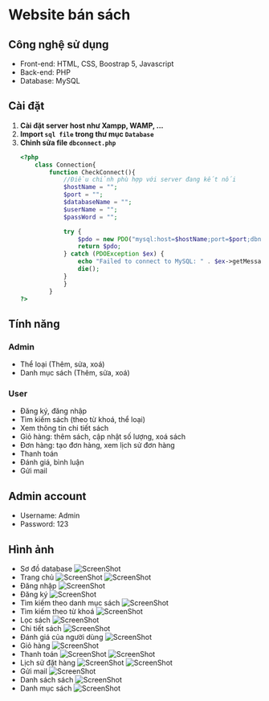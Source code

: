 # Website bán sách
## Công nghệ sử dụng
- Front-end: HTML, CSS, Boostrap 5, Javascript
- Back-end: PHP
- Database: MySQL
## Cài đặt
1. **Cài đặt server host như Xampp, WAMP, ...**
2. **Import `sql file` trong thư mục `Database`**
3. **Chỉnh sửa file `dbconnect.php`**
    ```php
    <?php 
        class Connection{
            function CheckConnect(){
                //Điều chỉnh phù hợp với server đang kết nối
                $hostName = "";
                $port = "";
                $databaseName = "";
                $userName = "";
                $passWord = "";

                try {
                    $pdo = new PDO("mysql:host=$hostName;port=$port;dbname=$databaseName", $userName, $passWord);
                    return $pdo;
                } catch (PDOException $ex) {
                    echo "Failed to connect to MySQL: " . $ex->getMessage();
                    die();
                }
                }
            }
    ?>
    ```
## Tính năng
### Admin
- Thể loại (Thêm, sửa, xoá)
- Danh mục sách (Thêm, sửa, xoá)
### User
- Đăng ký, đăng nhập
- Tìm kiếm sách (theo từ khoá, thể loại)
- Xem thông tin chi tiết sách
- Giỏ hàng: thêm sách, cập nhật số lượng, xoá sách
- Đơn hàng: tạo đơn hàng, xem lịch sử đơn hàng
- Thanh toán
- Đánh giá, bình luận
- Gửi mail
## Admin account
- Username: Admin
- Password: 123
## Hình ảnh
- Sơ đồ database
![ScreenShot](screenshot/Screenshot%202024-08-11%20220140.png)
- Trang chủ
![ScreenShot](screenshot/Screenshot%202024-08-11%20202447.png)
![ScreenShot](screenshot/Screenshot%202024-08-11%20205052.png)
- Đăng nhập
![ScreenShot](screenshot/Screenshot%202024-08-11%20205242.png)
- Đăng ký
![ScreenShot](screenshot/Screenshot%202024-08-11%20205256.png)
- Tìm kiếm theo danh mục sách
![ScreenShot](screenshot/Screenshot%202024-08-11%20205724.png)
- Tìm kiếm theo từ khoá
![ScreenShot](screenshot/Screenshot%202024-08-11%20205759.png)
- Lọc sách
![ScreenShot](screenshot/Screenshot%202024-08-11%20205836.png)
- Chi tiết sách
![ScreenShot](screenshot/Screenshot%202024-08-11%20205935.png)
- Đánh giá của người dùng
![ScreenShot](screenshot/Screenshot%202024-08-11%20205948.png)
- Giỏ hàng
![ScreenShot](screenshot/Screenshot%202024-08-11%20210009.png)
- Thanh toán
![ScreenShot](screenshot/Screenshot%202024-08-11%20210025.png)
![ScreenShot](screenshot/Screenshot%202024-08-11%20210116.png)
- Lịch sử đặt hàng
![ScreenShot](screenshot/Screenshot%202024-08-11%20210136.png)
![ScreenShot](screenshot/Screenshot%202024-08-11%20210150.png)
- Gửi mail
![ScreenShot](screenshot/Screenshot%202024-08-11%20210207.png)
- Danh sách sách
![ScreenShot](screenshot/Screenshot%202024-08-11%20212831.png)
- Danh mục sách
![ScreenShot](screenshot/Screenshot%202024-08-11%20212844.png)